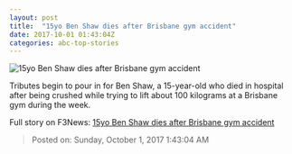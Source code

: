 ```yaml
---
layout: post
title:  "15yo Ben Shaw dies after Brisbane gym accident"
date: 2017-10-01 01:43:04Z
categories: abc-top-stories
---
```


![15yo Ben Shaw dies after Brisbane gym accident](http://www.abc.net.au/news/image/9005434-1x1-700x700.jpg)

Tributes begin to pour in for Ben Shaw, a 15-year-old who died in hospital after being crushed while trying to lift about 100 kilograms at a Brisbane gym during the week.


Full story on F3News: [15yo Ben Shaw dies after Brisbane gym accident](http://www.f3nws.com/n/FfWxzG)

> Posted on: Sunday, October 1, 2017 1:43:04 AM
